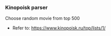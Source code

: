 ### Kinopoisk parser
Choose random movie from top 500 
* Refer to: https://www.kinopoisk.ru/top/lists/1/
